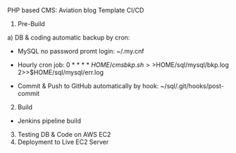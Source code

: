 PHP based CMS: Aviation blog Template CI/CD

1. Pre-Build

a) DB & coding automatic backup by cron:

- MySQL no password promt login:
~/.my.cnf

- Hourly cron job:
0 * * * * $HOME/cmsbkp.sh >>$HOME/sql/mysql/bkp.log 2>>$HOME/sql/mysql/err.log

- Commit & Push to GitHub automatically by hook:
~/sql/.git/hooks/post-commit

2. Build

 - Jenkins pipeline build

3. Testing DB & Code on AWS EC2
4. Deployment to Live EC2 Server 
